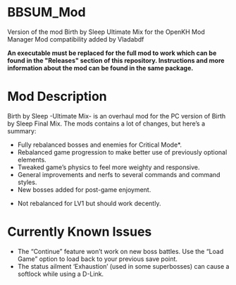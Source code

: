 # BBSUM_Mod
Version of the mod Birth by Sleep Ultimate Mix for the OpenKH Mod Manager
Mod compatibility added by Vladabdf

**An executable must be replaced for the full mod to work which can be found in the "Releases" section of this repository.
Instructions and more information about the mod can be found in the same package.**

# Mod Description
Birth by Sleep -Ultimate Mix- is an overhaul mod for the PC version of Birth by Sleep Final Mix.
The mods contains a lot of changes, but here’s a summary:

- Fully rebalanced bosses and enemies for Critical Mode*.
- Rebalanced game progression to make better use of previously optional elements.
- Tweaked game’s physics to feel more weighty and responsive.
- General improvements and nerfs to several commands and command styles.
- New bosses added for post-game enjoyment.

* Not rebalanced for LV1 but should work decently.

# Currently Known Issues

- The “Continue” feature won’t work on new boss battles. Use the “Load Game” option to load back to your previous save point.
- The status ailment ‘Exhaustion’ (used in some superbosses) can cause a softlock while using a D-Link.
